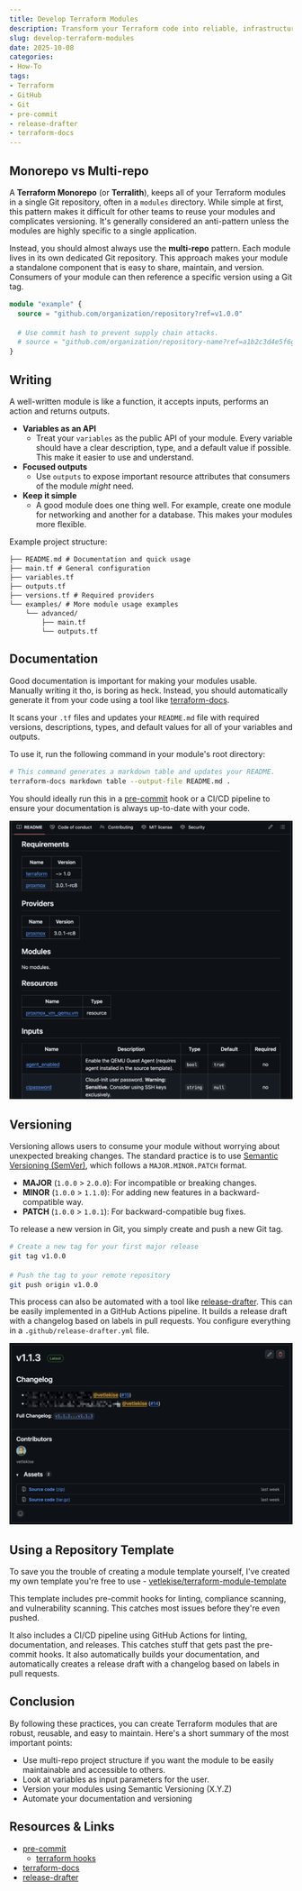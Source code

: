 ```yaml
---
title: Develop Terraform Modules
description: Transform your Terraform code into reliable, infrastructure components. Learn the essentials of module structure, automated documentation and versioning.
slug: develop-terraform-modules
date: 2025-10-08
categories:
- How-To
tags:
- Terraform
- GitHub
- Git
- pre-commit
- release-drafter
- terraform-docs
---
```


## Monorepo vs Multi-repo
A **Terraform Monorepo** (or **Terralith**), keeps all of your Terraform modules in a single Git repository, often in a `modules` directory. While simple at first, this pattern makes it difficult for other teams to reuse your modules and complicates versioning. It's generally considered an anti-pattern unless the modules are highly specific to a single application.

Instead, you should almost always use the **multi-repo** pattern. Each module lives in its own dedicated Git repository. This approach makes your module a standalone component that is easy to share, maintain, and version. Consumers of your module can then reference a specific version using a Git tag.

```terraform
module "example" {
  source = "github.com/organization/repository?ref=v1.0.0"

  # Use commit hash to prevent supply chain attacks.
  # source = "github.com/organization/repository-name?ref=a1b2c3d4e5f6g7h8i9j0k1l2m3n4o5p6q7r8s9t0"
}
```

## Writing
A well-written module is like a function, it accepts inputs, performs an action and returns outputs.

- **Variables as an API**
    - Treat your `variables` as the public API of your module. Every variable should have a clear description, type, and a default value if possible. This make it easier to use and understand.
- **Focused outputs**
    - Use `outputs` to expose important resource attributes that consumers of the module *might* need.
- **Keep it simple**
    - A good module does one thing well. For example, create one module for networking and another for a database. This makes your modules more flexible.

Example project structure:
```
├── README.md # Documentation and quick usage
├── main.tf # General configuration
├── variables.tf
├── outputs.tf
├── versions.tf # Required providers
└── examples/ # More module usage examples
    └── advanced/
        ├── main.tf
        └── outputs.tf
```

## Documentation
Good documentation is important for making your modules usable. Manually writing it tho, is boring as heck. Instead, you should automatically generate it from your code using a tool like [terraform-docs](https://github.com/terraform-docs/terraform-docs).

It scans your `.tf` files and updates your `README.md` file with required versions, descriptions, types, and default values for all of your variables and outputs.

To use it, run the following command in your module's root directory:
```bash
# This command generates a markdown table and updates your README.
terraform-docs markdown table --output-file README.md .
```

You should ideally run this in a [pre-commit](https://github.com/pre-commit/pre-commit) hook or a CI/CD pipeline to ensure your documentation is always up-to-date with your code.

![Example documentation using terraform-docs](terraform-docs.png)

## Versioning
Versioning allows users to consume your module without worrying about unexpected breaking changes. The standard practice is to use [Semantic Versioning (SemVer)](https://semver.org/), which follows a `MAJOR.MINOR.PATCH` format.
- **MAJOR** (`1.0.0` > `2.0.0`): For incompatible or breaking changes.
- **MINOR** (`1.0.0` > `1.1.0`): For adding new features in a backward-compatible way.
- **PATCH** (`1.0.0` > `1.0.1`): For backward-compatible bug fixes.

To release a new version in Git, you simply create and push a new Git tag.
```bash
# Create a new tag for your first major release
git tag v1.0.0

# Push the tag to your remote repository
git push origin v1.0.0
```

This process can also be automated with a tool like [release-drafter](https://github.com/release-drafter/release-drafter). This can be easily implemented in a GitHub Actions pipeline. It builds a release draft with a changelog based on labels in pull requests. You configure everything in a `.github/release-drafter.yml` file.

![Example release using release-drafter](release-drafter.png)

## Using a Repository Template
To save you the trouble of creating a module template yourself, I've created my own template you're free to use - [vetlekise/terraform-module-template](https://github.com/vetlekise/terraform-module-template)

This template includes pre-commit hooks for linting, compliance scanning, and vulnerability scanning. This catches most issues before they're even pushed. 

It also includes a CI/CD pipeline using GitHub Actions for linting, documentation, and releases. This catches stuff that gets past the pre-commit hooks. It also automatically builds your documentation, and automatically creates a release draft with a changelog based on labels in pull requests.

## Conclusion
By following these practices, you can create Terraform modules that are robust, reusable, and easy to maintain. Here's a short summary of the most important points:
- Use multi-repo project structure if you want the module to be easily maintainable and accessible to others.
- Look at variables as input parameters for the user.
- Version your modules using Semantic Versioning (X.Y.Z)
- Automate your documentation and versioning

## Resources & Links
- [pre-commit](https://github.com/pre-commit/pre-commit)
    - [terraform hooks](https://github.com/antonbabenko/pre-commit-terraform)
- [terraform-docs](https://github.com/terraform-docs/terraform-docs)
- [release-drafter](https://github.com/release-drafter/release-drafter)